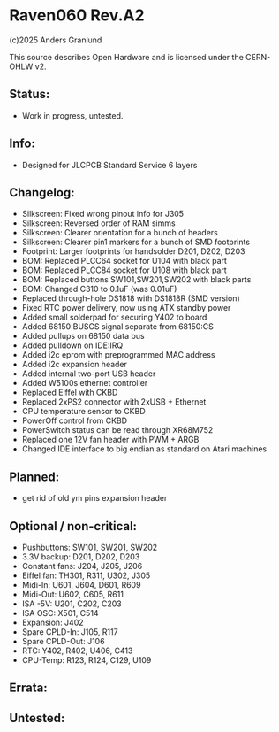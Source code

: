 # Raven060 Rev.A2

(c)2025 Anders Granlund

This source describes Open Hardware and is licensed under the CERN-OHLW v2.


## Status:
- Work in progress, untested.

## Info:
- Designed for JLCPCB Standard Service 6 layers

## Changelog:
- Silkscreen: Fixed wrong pinout info for J305
- Silkscreen: Reversed order of RAM simms
- Silkscreen: Clearer orientation for a bunch of headers
- Silkscreen: Clearer pin1 markers for a bunch of SMD footprints
- Footprint:  Larger footprints for handsolder D201, D202, D203
- BOM: Replaced PLCC64 socket for U104 with black part
- BOM: Replaced PLCC84 socket for U108 with black part
- BOM: Replaced buttons SW101,SW201,SW202 with black parts
- BOM: Changed C310 to 0.1uF (was 0.01uF)
- Replaced through-hole DS1818 with DS1818R (SMD version)
- Fixed RTC power delivery, now using ATX standby power 
- Added small solderpad for securing Y402 to board
- Added 68150:BUSCS signal separate from 68150:CS
- Added pullups on 68150 data bus
- Added pulldown on IDE:IRQ
- Added i2c eprom with preprogrammed MAC address
- Added i2c expansion header
- Added internal two-port USB header
- Added W5100s ethernet controller
- Replaced Eiffel with CKBD
- Replaced 2xPS2 connector with 2xUSB + Ethernet
- CPU temperature sensor to CKBD
- PowerOff control from CKBD
- PowerSwitch status can be read through XR68M752
- Replaced one 12V fan header with PWM + ARGB
- Changed IDE interface to big endian as standard on Atari machines

## Planned:
- get rid of old ym pins expansion header

## Optional / non-critical:
- Pushbuttons:     SW101, SW201, SW202
- 3.3V backup:     D201, D202, D203
- Constant fans:   J204, J205, J206
- Eiffel fan:      TH301, R311, U302, J305
- Midi-In:         U601, J604, D601, R609
- Midi-Out:        U602, C605, R611
- ISA -5V:         U201, C202, C203
- ISA OSC:         X501, C514
- Expansion:       J402
- Spare CPLD-In:   J105, R117
- Spare CPLD-Out:  J106
- RTC:             Y402, R402, U406, C413
- CPU-Temp:        R123, R124, C129, U109

## Errata:

## Untested:

